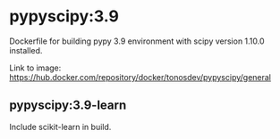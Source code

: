 # pypyscipy:3.9

Dockerfile for building pypy 3.9 environment with scipy version 1.10.0 installed.

Link to image: https://hub.docker.com/repository/docker/tonosdev/pypyscipy/general

## pypyscipy:3.9-learn

Include scikit-learn in build.